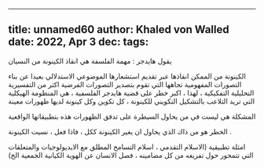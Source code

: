 
---
title: unnamed60
author: Khaled von Walled
date: 2022, Apr 3
dec:
tags:
---

يقول هايدجر : مهمة الفلسفة هي انقاذ الكينونة من النسيان

الكينونة من الممكن انقاذها عبر تقديم استشعارها الموضوعي الاستدلالي بعيدا عن بناء التصورات المفهومية تجاهها التي تقوم بتصدير التصورات الفرضية اكثر من التفسيرية التحليلية التفكيكية ، لهذا ، اكبر خطر على قضية هايدجر الفلسفية ، هي المنظومة الهيكلية التي تريد التلاعب بالتشكيل التكويني للكينونة ، كل تكوين وكل كينونة لديها ظهورات معينة


المشكلة هي ليست في من يحاول السيطرة على تدفق الظهورات هذه بتطبيقاتها الواقعية



الخطر هو من ذاك الذي يحاول ان يغير الكينونة ككل ، فاذا فعل ، نسيت الكينونة .

امثلة تطبيقية (الاسلام التقدمي ، اسلام التسامح المطلق مع الايديولوجيات والمتعلقات التي تتمحور حول تفريغه من كل مضامينه ، فصل الانسان عن الهوية الكيانية الجمعية الخ)



